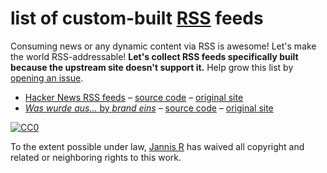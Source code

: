 # list of custom-built [RSS](https://en.wikipedia.org/wiki/RSS) feeds

Consuming news or any dynamic content via RSS is awesome! Let's make the world RSS-addressable! **Let's collect RSS feeds specifically built because the upstream site doesn't support it.** Help grow this list by [opening an issue](https://github.com/derhuerst/custom-built-rss-feeds/issues).

- [Hacker News RSS feeds](https://edavis.github.io/hnrss/) – [source code](https://github.com/edavis/hnrss) – [original site](https://news.ycombinator.com)
- [*Was wurde aus…* by *brand eins*](https://brand-eins-was-wurde-aus-dtnakqqizd.now.sh/) – [source code](https://gist.github.com/derhuerst/6cf9e7f3ab71630a317006c496fd8dc8) – [original site](https://www.brandeins.de/lesen/was-wurde-aus/)

[![CC0](http://mirrors.creativecommons.org/presskit/buttons/88x31/svg/cc-zero.svg)](https://creativecommons.org/publicdomain/zero/1.0/)

To the extent possible under law, [Jannis R](https://github.com/derhuerst) has waived all copyright and related or neighboring rights to this work.
